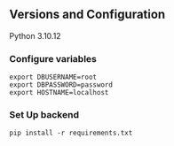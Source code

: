 ## Versions and Configuration
Python 3.10.12


### Configure variables
```
export DBUSERNAME=root
export DBPASSWORD=password
export HOSTNAME=localhost
```


### Set Up backend
`pip install -r requirements.txt`